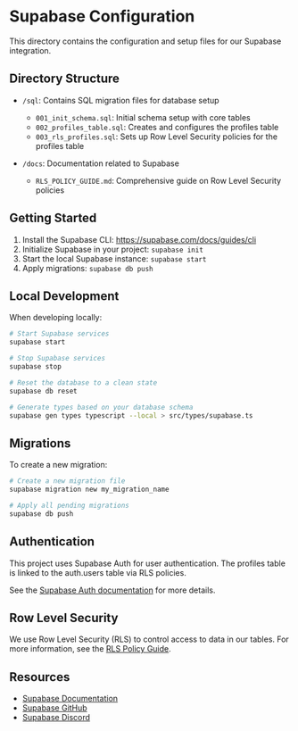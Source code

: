 # Supabase Configuration

This directory contains the configuration and setup files for our Supabase integration.

## Directory Structure

- `/sql`: Contains SQL migration files for database setup
    - `001_init_schema.sql`: Initial schema setup with core tables
    - `002_profiles_table.sql`: Creates and configures the profiles table
    - `003_rls_profiles.sql`: Sets up Row Level Security policies for the profiles table

- `/docs`: Documentation related to Supabase
    - `RLS_POLICY_GUIDE.md`: Comprehensive guide on Row Level Security policies

## Getting Started

1. Install the Supabase CLI: https://supabase.com/docs/guides/cli
2. Initialize Supabase in your project: `supabase init`
3. Start the local Supabase instance: `supabase start`
4. Apply migrations: `supabase db push`

## Local Development

When developing locally:

```bash
# Start Supabase services
supabase start

# Stop Supabase services
supabase stop

# Reset the database to a clean state
supabase db reset

# Generate types based on your database schema
supabase gen types typescript --local > src/types/supabase.ts
```

## Migrations

To create a new migration:

```bash
# Create a new migration file
supabase migration new my_migration_name

# Apply all pending migrations
supabase db push
```

## Authentication

This project uses Supabase Auth for user authentication. The profiles table is linked to the auth.users table via RLS
policies.

See the [Supabase Auth documentation](https://supabase.com/docs/guides/auth) for more details.

## Row Level Security

We use Row Level Security (RLS) to control access to data in our tables. For more information, see
the [RLS Policy Guide](docs/RLS_POLICY_GUIDE.md).

## Resources

- [Supabase Documentation](https://supabase.com/docs)
- [Supabase GitHub](https://github.com/supabase/supabase)
- [Supabase Discord](https://discord.supabase.com)